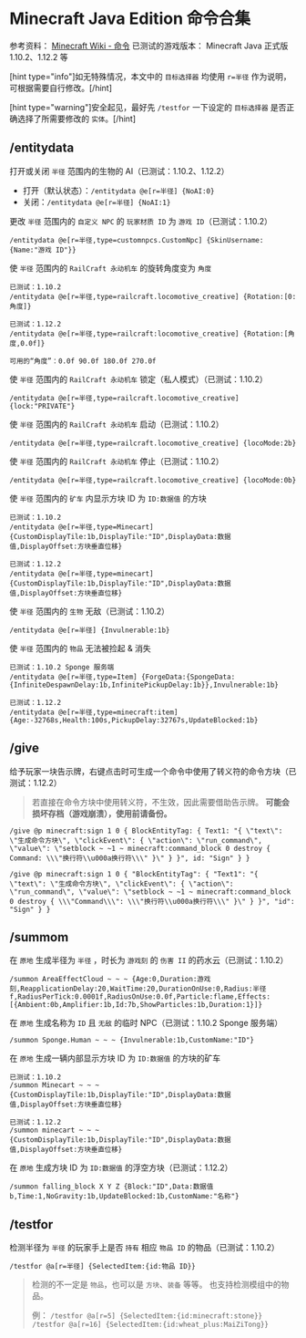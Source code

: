 # Minecraft Java Edition 命令合集

参考资料：
[Minecraft Wiki - 命令](http://minecraft-zh.gamepedia.com/%E5%91%BD%E4%BB%A4)
已测试的游戏版本：
Minecraft Java 正式版 1.10.2、1.12.2 等

[hint type="info"]如无特殊情况，本文中的 `目标选择器` 均使用 `r=半径` 作为说明，可根据需要自行修改。[/hint]

[hint type="warning"]安全起见，最好先 `/testfor` 一下设定的 `目标选择器` 是否正确选择了所需要修改的 `实体`。[/hint]

## /entitydata

打开或关闭 `半径` 范围内的生物的 AI（已测试：1.10.2、1.12.2）

- 打开（默认状态）：`/entitydata @e[r=半径] {NoAI:0}`
- 关闭：`/entitydata @e[r=半径] {NoAI:1}`

更改 `半径` 范围内的 `自定义 NPC` 的 `玩家材质 ID` 为 `游戏 ID`（已测试：1.10.2）

```text
/entitydata @e[r=半径,type=customnpcs.CustomNpc] {SkinUsername:{Name:"游戏 ID"}}
```

使 `半径` 范围内的 `RailCraft 永动机车` 的旋转角度变为 `角度`

```text
已测试：1.10.2
/entitydata @e[r=半径,type=railcraft.locomotive_creative] {Rotation:[0:角度]}

已测试：1.12.2
/entitydata @e[r=半径,type=railcraft:locomotive_creative] {Rotation:[角度,0.0f]}

可用的“角度”：0.0f 90.0f 180.0f 270.0f
```

使 `半径` 范围内的 `RailCraft 永动机车` 锁定（私人模式）（已测试：1.10.2）

```text
/entitydata @e[r=半径,type=railcraft.locomotive_creative] {lock:"PRIVATE"}
```

使 `半径` 范围内的 `RailCraft 永动机车` 启动（已测试：1.10.2）

```text
/entitydata @e[r=半径,type=railcraft.locomotive_creative] {locoMode:2b}
```

使 `半径` 范围内的 `RailCraft 永动机车` 停止（已测试：1.10.2）

```text
/entitydata @e[r=半径,type=railcraft.locomotive_creative] {locoMode:0b}
```

使 `半径` 范围内的 `矿车` 内显示方块 ID 为 `ID:数据值` 的方块

```text
已测试：1.10.2
/entitydata @e[r=半径,type=Minecart] {CustomDisplayTile:1b,DisplayTile:"ID",DisplayData:数据值,DisplayOffset:方块垂直位移}

已测试：1.12.2
/entitydata @e[r=半径,type=minecart] {CustomDisplayTile:1b,DisplayTile:"ID",DisplayData:数据值,DisplayOffset:方块垂直位移}
```

使 `半径` 范围内的 `生物` 无敌（已测试：1.10.2）

```text
/entitydata @e[r=半径] {Invulnerable:1b}
```

使 `半径` 范围内的 `物品` 无法被捡起 & 消失

```text
已测试：1.10.2 Sponge 服务端
/entitydata @e[r=半径,type=Item] {ForgeData:{SpongeData:{InfiniteDespawnDelay:1b,InfinitePickupDelay:1b}},Invulnerable:1b}

已测试：1.12.2
/entitydata @e[r=半径,type=minecraft:item] {Age:-32768s,Health:100s,PickupDelay:32767s,UpdateBlocked:1b}
```

## /give

给予玩家一块告示牌，右键点击时可生成一个命令中使用了转义符的命令方块（已测试：1.12.2）

> 若直接在命令方块中使用转义符，不生效，因此需要借助告示牌。
> **可能会损坏存档（游戏崩溃），使用前请备份。**

```text
/give @p minecraft:sign 1 0 { BlockEntityTag: { Text1: "{ \"text\": \"生成命令方块\", \"clickEvent\": { \"action\": \"run_command\", \"value\": \"setblock ~ ~1 ~ minecraft:command_block 0 destroy { Command: \\\"换行符\\u000a换行符\\\" }\" } }", id: "Sign" } }
```

```text
/give @p minecraft:sign 1 0 { "BlockEntityTag": { "Text1": "{ \"text\": \"生成命令方块\", \"clickEvent\": { \"action\": \"run_command\", \"value\": \"setblock ~ ~1 ~ minecraft:command_block 0 destroy { \\\"Command\\\": \\\"换行符\\u000a换行符\\\" }\" } }", "id": "Sign" } }
```

## /summom

在 `原地` 生成半径为 `半径` ，时长为 `游戏刻` 的 `伤害 II` 的药水云（已测试：1.10.2）

```text
/summon AreaEffectCloud ~ ~ ~ {Age:0,Duration:游戏刻,ReapplicationDelay:20,WaitTime:20,DurationOnUse:0,Radius:半径f,RadiusPerTick:0.0001f,RadiusOnUse:0.0f,Particle:flame,Effects:[{Ambient:0b,Amplifier:1b,Id:7b,ShowParticles:1b,Duration:1}]}
```

在 `原地` 生成名称为 `ID` 且 `无敌` 的临时 NPC（已测试：1.10.2 Sponge 服务端）

```text
/summon Sponge.Human ~ ~ ~ {Invulnerable:1b,CustomName:"ID"}
```

在 `原地` 生成一辆内部显示方块 ID 为 `ID:数据值` 的方块的矿车

```text
已测试：1.10.2
/summon Minecart ~ ~ ~ {CustomDisplayTile:1b,DisplayTile:"ID",DisplayData:数据值,DisplayOffset:方块垂直位移}

已测试：1.12.2
/summon minecart ~ ~ ~ {CustomDisplayTile:1b,DisplayTile:"ID",DisplayData:数据值,DisplayOffset:方块垂直位移}
```

在 `原地` 生成方块 ID 为 `ID:数据值` 的浮空方块（已测试：1.12.2）

```text
/summon falling_block X Y Z {Block:"ID",Data:数据值b,Time:1,NoGravity:1b,UpdateBlocked:1b,CustomName:"名称"}
```

## /testfor

检测半径为 `半径` 的玩家手上是否 `持有` 相应 `物品 ID` 的物品（已测试：1.10.2）

```text
/testfor @a[r=半径] {SelectedItem:{id:物品 ID}}
```

> 检测的不一定是 `物品`，也可以是 `方块`、`装备` 等等。
> 也支持检测模组中的物品。
>
> 例：
> `/testfor @a[r=5] {SelectedItem:{id:minecraft:stone}}`
> `/testfor @a[r=16] {SelectedItem:{id:wheat_plus:MaiZiTong}}`
